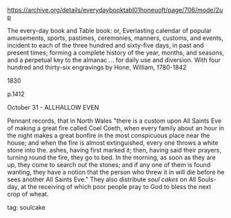 https://archive.org/details/everydaybooktabl01honeuoft/page/706/mode/2up

The every-day book and Table book: or, Everlasting calendar of popular amusements, sports, pastimes, ceremonies, manners, customs, and events, incident to each of the three hundred and sixty-five days, in past and present times; forming a complete history of the year, months, and seasons, and a perpetual key to the almanac ... for daily use and diversion. With four hundred and thirty-six engravings
by Hone, William, 1780-1842

1830

p.1412

October 31 - ALLHALLOW EVEN

Pennant records, that in North Wales "there is a custom upon All Saints Eve of making a great fire called Coel Coeth, when every family about an hour in the night makes a great bonfire in the most conspicuous place near the house; and when the fire is almost extinguished, every one throws a white stone into the. ashes, having first marked it; then, having said their prayers, turning round the fire, they go to bed. In the morning, as soon as they are up, they come to search out the stones; and if any one of them is found wanting, they have a notion that the person who threw it in will die before he sees another All Saints Eve." They also distribute *soul cakes* on All Souls-day, at the receiving of which poor people pray to God to bless the next crop of wheat.

tag: soulcake
